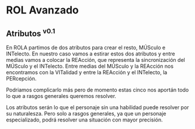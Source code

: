 # ROL Avanzado
## Atributos <sup>v0.1</sup>

En ROLA partimos de dos atributos para crear el resto, MÚSculo e INTelecto. En nuestro caso vamos a estirar estos dos atributos y entre medias vamos a colocar la REAcción, que representa la sincronización del MÚSculo y el INTelecto. Entre medias del MÚSculo y la REAcción nos encontramos con la VITalidad y entre la REAcción y el INTelecto, la PERcepción.

Podriamos complicarlo más pero de momento estas cinco nos aportán todo lo que a rasgos generales queremos resolver.

Los atributos serán lo que el personaje sin una habilidad puede resolver por su naturalesza. Pero solo a rasgos generales, ya que un personaje especializado, podrá resolver una situación con mayor precisión.
